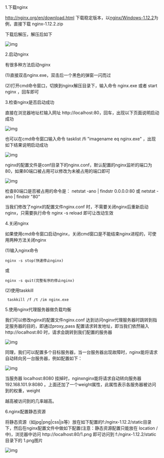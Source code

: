 1.下载nginx

http://nginx.org/en/download.html     下载稳定版本，以[nginx/Windows-1.12.2](http://nginx.org/download/nginx-1.12.2.zip)为例，直接下载 nginx-1.12.2.zip

下载后解压，解压后如下

![img](https://images2018.cnblogs.com/blog/1337134/201802/1337134-20180227222254827-2030938252.png)

2.启动nginx

有很多种方法启动nginx

(1)直接双击nginx.exe，双击后一个黑色的弹窗一闪而过

(2)打开cmd命令窗口，切换到nginx解压目录下，输入命令 nginx.exe 或者 start nginx ，回车即可

3.检查nginx是否启动成功

直接在浏览器地址栏输入网址 http://localhost:80，回车，出现以下页面说明启动成功

![img](https://images2018.cnblogs.com/blog/1337134/201802/1337134-20180227223315262-2029412121.png)

也可以在cmd命令窗口输入命令 tasklist /fi "imagename eq nginx.exe" ，出现如下结果说明启动成功

![img](https://images2018.cnblogs.com/blog/1337134/201802/1337134-20180227223531804-218277729.png)

 

nginx的配置文件是conf目录下的nginx.conf，默认配置的nginx监听的端口为80，如果80端口被占用可以修改为未被占用的端口即可

 

![img](https://images2018.cnblogs.com/blog/1337134/201802/1337134-20180227224855282-947244728.png)

检查80端口是否被占用的命令是： netstat -ano | findstr 0.0.0.0:80 或 netstat -ano | findstr "80"

当我们修改了nginx的配置文件nginx.conf 时，不需要关闭nginx后重新启动nginx，只需要执行命令 nginx -s reload 即可让改动生效

4.关闭nginx

如果使用cmd命令窗口启动nginx，关闭cmd窗口是不能结束nginx进程的，可使用两种方法关闭nginx

(1)输入nginx命令  

```
nginx -s stop(快速停止nginx)
```

  或  

```
nginx -s quit(完整有序的停止nginx)
```



(2)使用taskkill 

```
 taskkill /f /t /im nginx.exe
```



5.使用nginx代理服务器做负载均衡

我们可以修改nginx的配置文件nginx.conf 达到访问nginx代理服务器时跳转到指定服务器的目的，即通过proxy_pass 配置请求转发地址，即当我们依然输入http://localhost:80 时，请求会跳转到我们配置的服务器

 

![img](https://images2018.cnblogs.com/blog/1337134/201802/1337134-20180228000738277-1150438810.png)

同理，我们可以配置多个目标服务器，当一台服务器出现故障时，nginx能将请求自动转向另一台服务器，例如配置如下：

![img](https://images2018.cnblogs.com/blog/1337134/201802/1337134-20180228001312039-1721872808.png)

当服务器 localhost:8080 挂掉时，nginxnginx能将请求自动转向服务器 192.168.101.9:8080 。上面还加了一个weight属性，此属性表示各服务器被访问到的权重，weight

越高被访问到的几率越高。

6.nginx配置静态资源

 将静态资源（如jpg|png|css|js等）放在如下配置的f:/nginx-1.12.2/static目录下，然后在nginx配置文件中做如下配置(注意：静态资源配置只能放在 location / 中)，浏览器中访问 http://localhost:80/1.png 即可访问到 f:/nginx-1.12.2/static目录下的 1.png图片

![img](https://img2018.cnblogs.com/blog/1337134/201811/1337134-20181130165833621-1765529068.png)